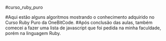 #curso_ruby_puro

#Aqui estão alguns algoritmos mostrando o conhecimento adquirido no Curso Ruby Puro da OneBitCode.
#Após conclusão das aulas, também comecei a fazer uma lista de javascript que foi pedida na minha faculdade, porém na linguagem Ruby.
